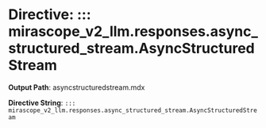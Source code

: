 # Directive: ::: mirascope_v2_llm.responses.async_structured_stream.AsyncStructuredStream

**Output Path**: asyncstructuredstream.mdx

**Directive String**: `::: mirascope_v2_llm.responses.async_structured_stream.AsyncStructuredStream`

